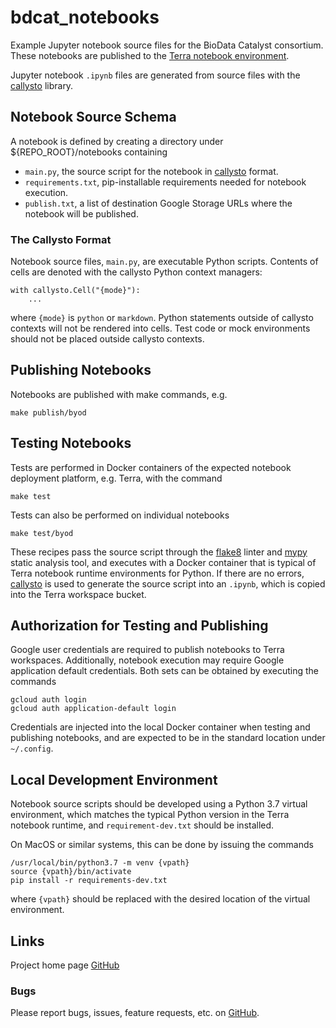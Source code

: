 # bdcat_notebooks
Example Jupyter notebook source files for the BioData Catalyst consortium. These notebooks are published to the
[Terra notebook environment](https://support.terra.bio/hc/en-us/articles/360027237871-Terra-s-Jupyter-Notebooks-environment-Part-I-Key-components).

Jupyter notebook `.ipynb` files are generated from source files with the
[callysto](https://github.com/xbrianh/callysto) library. 

## Notebook Source Schema
A notebook is defined by creating a directory under ${REPO_ROOT}/notebooks containing
  - `main.py`, the source script for the notebook in [callysto](https://github.com/xbrianh/callysto) format.
  - `requirements.txt`, pip-installable requirements needed for notebook execution.
  - `publish.txt`, a list of destination Google Storage URLs where the notebook will be published.

### The Callysto Format
Notebook source files, `main.py`, are executable Python scripts. Contents of cells are denoted with the callysto
Python context managers:
```
with callysto.Cell("{mode}"):
	...
```
where `{mode}` is `python` or `markdown`. Python statements outside of callysto contexts will not be rendered into
cells. Test code or mock environments should not be placed outside callysto contexts.

## Publishing Notebooks
Notebooks are published with make commands, e.g.
```
make publish/byod
```

## Testing Notebooks
Tests are performed in Docker containers of the expected notebook deployment platform, e.g. Terra, with the command
```
make test
```

Tests can also be performed on individual notebooks
```
make test/byod
```

These recipes pass the source script through the [flake8](https://flake8.pycqa.org/en/latest/) linter and
[mypy](https://mypy.readthedocs.io/en/stable/) static analysis tool, and executes with a Docker container that is
typical of Terra notebook runtime environments for Python. If there are no errors,
[callysto](https://github.com/xbrianh/callysto) is used to generate the source script into an `.ipynb`, which is copied
into the Terra workspace bucket.

## Authorization for Testing and Publishing

Google user credentials are required to publish notebooks to Terra workspaces. Additionally, notebook execution may
require Google application default credentials. Both sets can be obtained by executing the commands
```
gcloud auth login
gcloud auth application-default login
```

Credentials are injected into the local Docker container when testing and publishing notebooks, and are expected to be
in the standard location under `~/.config`.

## Local Development Environment

Notebook source scripts should be developed using a Python 3.7 virtual environment, which matches the typical Python version
in the Terra notebook runtime, and `requirement-dev.txt` should be installed.

On MacOS or similar systems, this can be done by issuing the commands
```
/usr/local/bin/python3.7 -m venv {vpath}
source {vpath}/bin/activate
pip install -r requirements-dev.txt
```
where `{vpath}` should be replaced with the desired location of the virtual environment.

## Links
Project home page [GitHub](https://github.com/DataBiosphere/bdcat_notebooks)  

### Bugs
Please report bugs, issues, feature requests, etc. on [GitHub](https://github.com/DataBiosphere/bdcat_notebooks).
